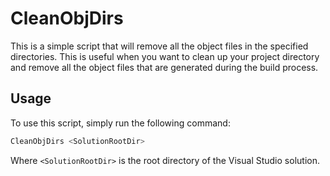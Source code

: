 # CleanObjDirs

This is a simple script that will remove all the object files in the specified directories. This is useful when you want to clean up your project directory and remove all the object files that are generated during the build process.

## Usage

To use this script, simply run the following command:

```bash
CleanObjDirs <SolutionRootDir>
```

Where `<SolutionRootDir>` is the root directory of the Visual Studio solution.
